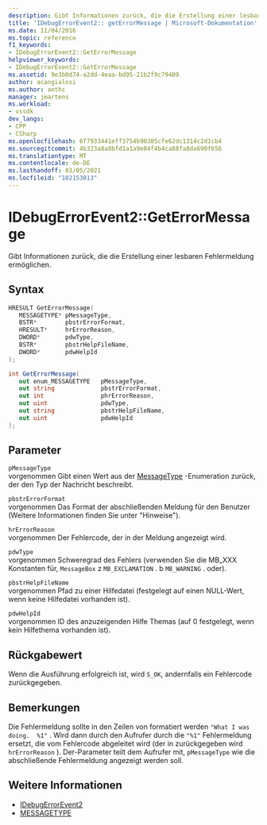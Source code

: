 ```yaml
---
description: Gibt Informationen zurück, die die Erstellung einer lesbaren Fehlermeldung ermöglichen.
title: 'IDebugErrorEvent2:: getErrorMessage | Microsoft-Dokumentation'
ms.date: 11/04/2016
ms.topic: reference
f1_keywords:
- IDebugErrorEvent2::GetErrorMessage
helpviewer_keywords:
- IDebugErrorEvent2::GetErrorMessage
ms.assetid: 9e3b0d74-a2dd-4eaa-bd95-21b2f9c79409
author: acangialosi
ms.author: anthc
manager: jmartens
ms.workload:
- vssdk
dev_langs:
- CPP
- CSharp
ms.openlocfilehash: 6f7933441eff3754b90385cfe62dc1314c2d1cb4
ms.sourcegitcommit: 4b323a8a8bfd1a1a9e84f4b4ca88fa8da690f656
ms.translationtype: MT
ms.contentlocale: de-DE
ms.lasthandoff: 03/05/2021
ms.locfileid: "102153013"
---
```

# <a name="idebugerrorevent2geterrormessage"></a>IDebugErrorEvent2::GetErrorMessage
Gibt Informationen zurück, die die Erstellung einer lesbaren Fehlermeldung ermöglichen.

## <a name="syntax"></a>Syntax

```cpp
HRESULT GetErrorMessage(
   MESSAGETYPE* pMessageType,
   BSTR*        pbstrErrorFormat,
   HRESULT*     hrErrorReason,
   DWORD*       pdwType,
   BSTR*        pbstrHelpFileName,
   DWORD*       pdwHelpId
);
```

```csharp
int GetErrorMessage(
   out enum_MESSAGETYPE   pMessageType,
   out string             pbstrErrorFormat,
   out int                phrErrorReason,
   out uint               pdwType,
   out string             pbstrHelpFileName,
   out uint               pdwHelpId
);
```

## <a name="parameters"></a>Parameter
`pMessageType`\
vorgenommen Gibt einen Wert aus der [MessageType](../../../extensibility/debugger/reference/messagetype.md) -Enumeration zurück, der den Typ der Nachricht beschreibt.

`pbstrErrorFormat`\
vorgenommen Das Format der abschließenden Meldung für den Benutzer (Weitere Informationen finden Sie unter "Hinweise").

`hrErrorReason`\
vorgenommen Der Fehlercode, der in der Meldung angezeigt wird.

`pdwType`\
vorgenommen Schweregrad des Fehlers (verwenden Sie die MB_XXX Konstanten für, `MessageBox` z `MB_EXCLAMATION` . b `MB_WARNING` . oder).

`pbstrHelpFileName`\
vorgenommen Pfad zu einer Hilfedatei (festgelegt auf einen NULL-Wert, wenn keine Hilfedatei vorhanden ist).

`pdwHelpId`\
vorgenommen ID des anzuzeigenden Hilfe Themas (auf 0 festgelegt, wenn kein Hilfethema vorhanden ist).

## <a name="return-value"></a>Rückgabewert
 Wenn die Ausführung erfolgreich ist, wird `S_OK`, andernfalls ein Fehlercode zurückgegeben.

## <a name="remarks"></a>Bemerkungen
 Die Fehlermeldung sollte in den Zeilen von formatiert werden `"What I was doing.  %1"` . Wird dann durch den Aufrufer durch die `"%1"` Fehlermeldung ersetzt, die vom Fehlercode abgeleitet wird (der in zurückgegeben wird `hrErrorReason` ). Der-Parameter teilt dem Aufrufer mit, `pMessageType` wie die abschließende Fehlermeldung angezeigt werden soll.

## <a name="see-also"></a>Weitere Informationen
- [IDebugErrorEvent2](../../../extensibility/debugger/reference/idebugerrorevent2.md)
- [MESSAGETYPE](../../../extensibility/debugger/reference/messagetype.md)
